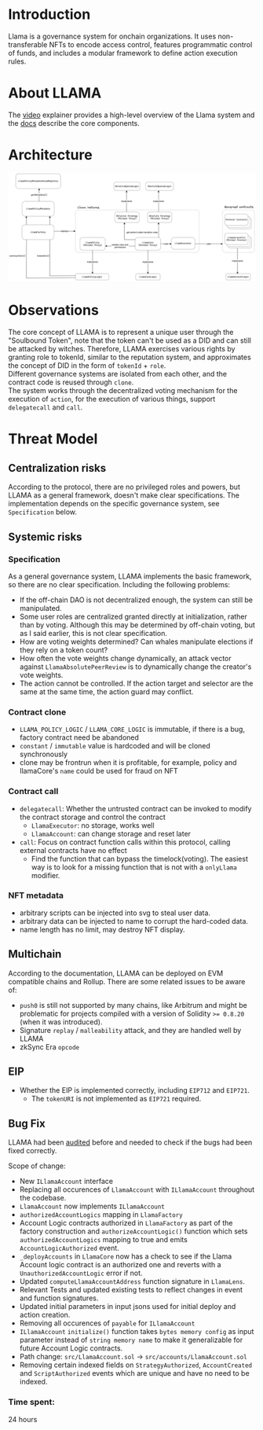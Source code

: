 # Introduction

Llama is a governance system for onchain organizations. It uses non-transferable NFTs to encode access control, features programmatic control of funds, and includes a modular framework to define action execution rules.  

# About LLAMA

The [video](https://www.loom.com/share/2cd1513d4ee34aa8ace6df51e402c259) explainer provides a high-level overview of the Llama system and the [docs](https://github.com/code-423n4/2023-06-llama/tree/main/docs) describe the core components.

# Architecture

![Architecture](https://raw.githubusercontent.com/code-423n4/2023-06-llama/main/diagrams/llama-overview.png)

# Observations

The core concept of LLAMA is to represent a unique user through the "Soulbound Token", note that the token can't be used as a DID and can still be attacked by witches. Therefore, LLAMA exercises various rights by granting role to tokenId, similar to the reputation system, and approximates the concept of DID in the form of `tokenId` + `role`.    
Different governance systems are isolated from each other, and the contract code is reused through `clone`.    
The system works through the decentralized voting mechanism for the execution of `action`, for the execution of various things, support `delegatecall` and `call`.    

# Threat Model

## Centralization risks

According to the protocol, there are no privileged roles and powers, but LLAMA as a general framework, doesn't make clear specifications. The implementation depends on the specific governance system, see `Specification` below.  

## Systemic risks

### Specification

As a general governance system, LLAMA implements the basic framework, so there are no clear specification. Including the following problems:
- If the off-chain DAO is not decentralized enough, the system can still be manipulated.
- Some user roles are centralized granted directly at initialization, rather than by voting. Although this may be determined by off-chain voting, but as I said earlier, this is not clear specification.
- How are voting weights determined? Can whales manipulate elections if they rely on a token count?
- How often the vote weights change dynamically, an attack vector against `LlamaAbsolutePeerReview` is to dynamically change the creator's vote weights.  
- The action cannot be controlled. If the action target and selector are the same at the same time, the action guard may conflict.

### Contract clone

- `LLAMA_POLICY_LOGIC` / `LLAMA_CORE_LOGIC` is immutable, if there is a bug, factory contract need be abandoned
- `constant` / `immutable` value is hardcoded and will be cloned synchronously
- clone may be frontrun when it is profitable, for example, policy and llamaCore's `name` could be used for fraud on NFT

### Contract call

- `delegatecall`: Whether the untrusted contract can be invoked to modify the contract storage and control the contract
    - `LlamaExecutor`: no storage, works well
    - `LlamaAccount`: can change storage and reset later
- `call`: Focus on contract function calls within this protocol, calling external contracts have no effect
    - Find the function that can bypass the timelock(voting). The easiest way is to look for a missing function that is not with a `onlyLlama` modifier.   

### NFT metadata

- arbitrary scripts can be injected into svg to steal user data.   
- arbitrary data can be injected to name to corrupt the hard-coded data.   
- name length has no limit, may destroy NFT display.    

## Multichain

According to the documentation, LLAMA can be deployed on EVM compatible chains and Rollup. There are some related issues to be aware of:
- `push0` is still not supported by many chains, like Arbitrum and might be problematic for projects compiled with a version of Solidity `>= 0.8.20` (when it was introduced). 
- Signature `replay` / `malleability` attack, and they are handled well by LLAMA
- zkSync Era `opcode`

## EIP

- Whether the EIP is implemented correctly, including `EIP712` and `EIP721`.  
    - The `tokenURI` is not implemented as `EIP721` required.

## Bug Fix

LLAMA had been [audited](https://github.com/code-423n4/2023-06-llama/blob/main/audits/Llama-Spearbit-Audit.pdf) before and needed to check if the bugs had been fixed correctly.

Scope of change:
* New `ILlamaAccount` interface
* Replacing all occurences of `LlamaAccount` with `ILlamaAccount`
throughout the codebase.
* `LlamaAccount` now implements `ILlamaAccount`
* `authorizedAccountLogics` mapping in `LlamaFactory`
* Account Logic contracts authorized in `LlamaFactory` as part of the
factory construction and `authorizeAccountLogic()` function which sets
`authorizedAccountLogics` mapping to true and emits
`AccountLogicAuthorized` event.
* `_deployAccounts` in `LlamaCore` now has a check to see if the Llama
Account logic contract is an authorized one and reverts with a
`UnauthorizedAccountLogic` error if not.
* Updated `computeLlamaAccountAddress` function signature in
`LlamaLens`.
* Relevant Tests and updated existing tests to reflect changes in event
and function signatures.
* Updated initial parameters in input jsons used for initial deploy and
action creation.
* Removing all occurences of `payable` for `ILlamaAccount`
* `ILlamaAccount` `initialize()` function takes `bytes memory config` as
input parameter instead of `string memory name` to make it generalizable
for future Account Logic contracts.
* Path change: `src/LlamaAccount.sol` -> `src/accounts/LlamaAccount.sol`
* Removing certain indexed fields on `StrategyAuthorized`,
`AccountCreated` and `ScriptAuthorized` events which are unique and have
no need to be indexed.

### Time spent:
24 hours